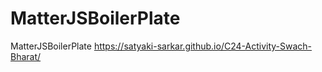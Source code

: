 # MatterJSBoilerPlate
MatterJSBoilerPlate
https://satyaki-sarkar.github.io/C24-Activity-Swach-Bharat/
